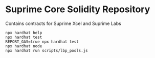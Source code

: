 # Suprime Core Solidity Repository

Contains contracts for Suprime Xcel and Suprime Labs

```shell
npx hardhat help
npx hardhat test
REPORT_GAS=true npx hardhat test
npx hardhat node
npx hardhat run scripts/lbp_pools.js
```
